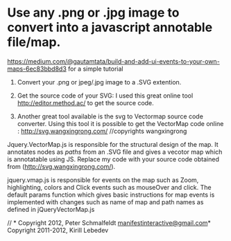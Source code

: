 # Use any .png or .jpg image to convert into a javascript annotable file/map.

https://medium.com/@gautamtata/build-and-add-ui-events-to-your-own-maps-6ec83bbd8d3 for a simple tutorial

1. Convert your .png or jpeg/.jpg image to a .SVG extention.
2. Get the source code of your SVG: I used this great online tool http://editor.method.ac/ to get the source code.

3. Another great tool available is the svg to Vectormap source code converter. Using this tool it is possible to get the VectorMap code online : http://svg.wangxingrong.com/
//copyrights wangxingrong

Jquery.VectorMap.js is responsible for the structural design of the map. It annotates nodes as *paths* from an .SVG file and gives a vecotor map which is annotatable using JS. Replace my code with your source code obtained from (http://svg.wangxingrong.com/).

jquery.vmap.js is responsible for events on the map such as Zoom, highlighting, colors and Click events such as mouseOver and click. The default params function which gives basic instructions for map events is implemented with changes such as name of map and path names as defined in jQueryVectorMap.js

// * Copyright 2012, Peter Schmalfeldt <manifestinteractive@gmail.com>* Copyright 2011-2012, Kirill Lebedev

